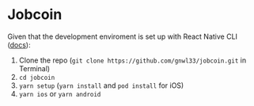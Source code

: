 # Jobcoin

Given that the development enviroment is set up with React Native CLI ([docs](https://reactnative.dev/docs/environment-setup)):
1. Clone the repo (`git clone https://github.com/gnwl33/jobcoin.git` in Terminal)
2. `cd jobcoin`
3. `yarn setup` (`yarn install` and `pod install` for iOS)
4. `yarn ios` or `yarn android`
